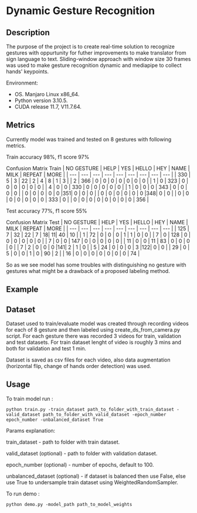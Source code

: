 # Dynamic Gesture Recognition
## Description
The purpose of the project is to create real-time solution to recognize gestures with oppurtunity for futher improvements to make translator from sign language to text.
Sliding-window approach with window size 30 frames was used to make gesture recognition dynamic and mediapipe to collect hands' keypoints.

Environment:
- OS. Manjaro Linux x86_64.
- Python version 3.10.5.
- CUDA release 11.7, V11.7.64.

## Metrics 
Currently model was trained and tested on 8 gestures with following metrics.

Train accuracy 98%, f1 score 97%

Confusion Matrix Train
| NO GESTURE | HELP | YES | HELLO | HEY | NAME | MILK | REPEAT | MORE |
| --- | --- |  --- | --- |  --- | --- |  --- | --- |  --- |
| 330 | 5   | 3   | 22  | 2   | 4 | 8 | 1   | 3   |
| 2   | 366 | 0   | 0   | 0   | 0 | 0 | 0   | 0   |
| 1   | 0   | 323 | 0   | 0   | 0 | 0 | 0   | 0   |
| 4   | 0   | 0   | 330 | 0   | 0 | 0 | 0   | 0   |
| 1   | 0   | 0   | 0   | 343 | 0 | 0 | 0   | 0   |
| 0   | 0   | 0   | 0   | 0   |351| 0 | 0   | 0   |
| 0   | 0   | 0   | 0   | 0   | 0 |348| 0   | 0   |
| 0   | 0   | 0   | 0   | 0   | 0 | 0 | 333 | 0   |
| 0   | 0   | 0   | 0   | 0   | 0 | 0 | 0   | 356 |

Test accuracy 77%, f1 score 55%

Confusion Matrix Test
| NO GESTURE | HELP | YES | HELLO | HEY | NAME | MILK | REPEAT | MORE |
| --- | --- |  --- | --- |  --- | --- |  --- | --- |  --- |
| 125 | 7   | 32  | 22  | 7   | 18| 11| 40  | 10  |
| 1   | 72  | 0   | 0   | 0   | 1 | 1 | 0   | 0   |
| 7   | 0   | 128 | 0   | 0   | 0 | 0 | 0   | 0   |
| 7   | 0   | 0   | 147 | 0   | 0 | 0 | 0   | 0   |
| 11  | 0   | 0   | 11  | 83  | 0 | 0 | 0   | 0   |
| 7   | 2   | 0   | 0   | 0   |141| 2 | 1   | 0   |
| 5   | 24  | 0   | 0   | 0   | 3 |122| 0   | 0   |
| 29  | 0   | 5   | 0   | 0   | 1 | 0 | 90  | 2   |
| 16  | 0   | 0   | 0   | 0   | 0 | 0 | 0   | 74  |


So as we see model has some troubles with distinguishing no gesture with gestures what might be a drawback of a proposed labeling method.
## Example

## Dataset
Dataset used to train/evaluate model was created through recording videos for each of 8 gesture and then labeled using create_ds_from_camera.py script.
For each gesture there was recorded 3 videos for train, validation and test datasets.
For train dataset lenght of video is roughly 3 mins and both for validation and test 1 min.

Dataset is saved as csv files for each video, also data augmentation (horizontal flip, change of hands order detection) was used.

## Usage
To train model run :

```shell
python train.py -train_dataset path_to_folder_with_train_dataset -valid_dataset path_to_folder_with_valid_dataset -epoch_number epoch_number -unbalanced_dataset True
```
Params explanation:

train_dataset - path to folder with train dataset.

valid_dataset (optional) - path to folder with validation dataset.

epoch_number (optional) - number of epochs, default to 100.

unbalanced_dataset (optional) - if dataset is balanced then use False, else use True to undersample train dataset using WeightedRandomSampler. 

To run demo :

```shell
python demo.py -model_path path_to_model_weights
```